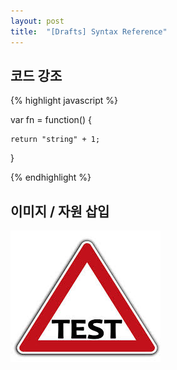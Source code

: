 ```yaml
---
layout: post
title:  "[Drafts] Syntax Reference"
---
```


## 코드 강조

{% highlight javascript %}

var fn = function() {

    return "string" + 1;
}

{% endhighlight %}

## 이미지 / 자원 삽입

![친절한 스크린샷](/assets/test.jpeg)